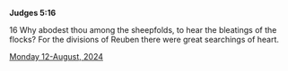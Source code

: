 **Judges 5:16**

16 Why abodest thou among the sheepfolds, to hear the bleatings of the flocks? For the divisions of Reuben there were great searchings of heart.

[Monday 12-August, 2024](https://getbible.net/kjv/Judges/5/16)
